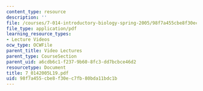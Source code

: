 ```yaml
---
content_type: resource
description: ''
file: /courses/7-014-introductory-biology-spring-2005/98f7a455cbe8f30ec7fb80bda11bdc1b_7_0142005L19.pdf
file_type: application/pdf
learning_resource_types:
- Lecture Videos
ocw_type: OCWFile
parent_title: Video Lectures
parent_type: CourseSection
parent_uid: a6cdb6c1-f237-9b60-8fc3-dd7bcbce46d2
resourcetype: Document
title: 7_0142005L19.pdf
uid: 98f7a455-cbe8-f30e-c7fb-80bda11bdc1b
---
```

